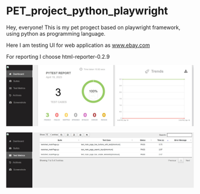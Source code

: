 # PET_project_python_playwright

Hey, everyone!
This is my pet progect based on playwright framework, using python as programming language.

Here I am testing UI for web application as www.ebay.com

For reporting I choose html-reporter-0.2.9

![Screenshot reporter result](https://github.com/GarinaKristina/PET_project_python_playwright/blob/main/image_for_README/result.jpg)

![Screenshot reporter result](https://github.com/GarinaKristina/PET_project_python_playwright/blob/main/image_for_README/result2.jpg)
